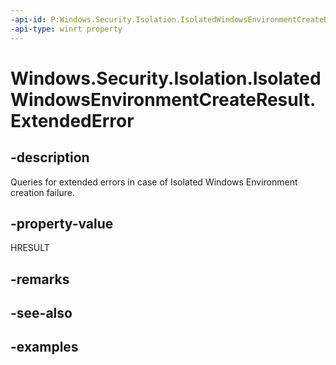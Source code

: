 ```yaml
---
-api-id: P:Windows.Security.Isolation.IsolatedWindowsEnvironmentCreateResult.ExtendedError
-api-type: winrt property
---
```


<!-- Property syntax.
public HResult ExtendedError { get; }
-->

# Windows.Security.Isolation.IsolatedWindowsEnvironmentCreateResult.ExtendedError

## -description
Queries for extended errors in case of Isolated Windows Environment creation failure.
## -property-value
HRESULT
## -remarks

## -see-also

## -examples

